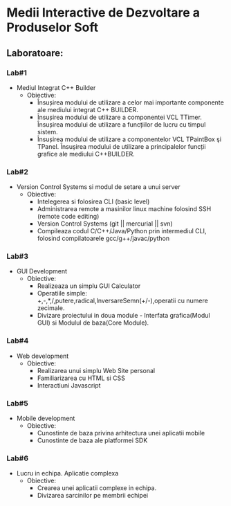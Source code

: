 # Medii Interactive de Dezvoltare a Produselor Soft
## Laboratoare:

### Lab#1
- Mediul Integrat C++ Builder
    - Obiective:
        - Însușirea modului de utilizare a celor mai importante componente ale mediului integrat C++ BUILDER.
        - Însușirea modului de utilizare a componentei VCL TTimer. Însușirea modului de utilizare a funcțiilor de lucru cu timpul sistem. 
        - Însușirea modului de utilizare a componentelor VCL TPaintBox şi TPanel. Însușirea modului de utilizare a principalelor funcții grafice ale mediului C++BUILDER. 


### Lab#2
- Version Control Systems si modul de setare a unui server
    - Obiective:
        - Intelegerea si folosirea CLI (basic level)
        - Administrarea remote a masinilor linux machine folosind SSH (remote code editing)
        - Version Control Systems (git || mercurial || svn)
        - Compileaza codul C/C++/Java/Python prin intermediul CLI, folosind compilatoarele gcc/g++/javac/python 

### Lab#3
- GUI Development
    - Obiective:
        - Realizeaza un simplu GUI Calculator
        - Operatiile simple: +,-,*,/,putere,radical,InversareSemn(+/-),operatii cu numere zecimale.
        - Divizare proiectului in doua module -  Interfata grafica(Modul GUI) si Modulul de baza(Core Module).

### Lab#4
- Web development
    - Obiective:
        - Realizarea unui simplu Web Site personal
        - Familiarizarea cu HTML si CSS
        - Interactiuni Javascript

### Lab#5
- Mobile development
    - Obiective:
        - Cunostinte de baza privina arhitectura unei aplicatii mobile
        - Cunostinte de baza ale platformei SDK

### Lab#6
- Lucru in echipa. Aplicatie complexa
    - Obiective:
        - Crearea unei aplicatii complexe in echipa.
		- Divizarea sarcinilor pe membrii echipei
